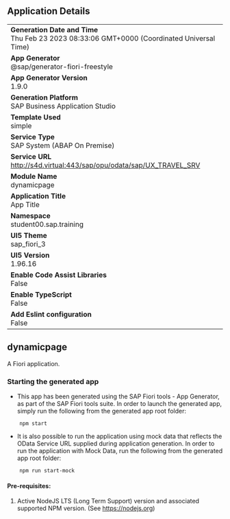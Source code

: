 ## Application Details
|               |
| ------------- |
|**Generation Date and Time**<br>Thu Feb 23 2023 08:33:06 GMT+0000 (Coordinated Universal Time)|
|**App Generator**<br>@sap/generator-fiori-freestyle|
|**App Generator Version**<br>1.9.0|
|**Generation Platform**<br>SAP Business Application Studio|
|**Template Used**<br>simple|
|**Service Type**<br>SAP System (ABAP On Premise)|
|**Service URL**<br>http://s4d.virtual:443/sap/opu/odata/sap/UX_TRAVEL_SRV
|**Module Name**<br>dynamicpage|
|**Application Title**<br>App Title|
|**Namespace**<br>student00.sap.training|
|**UI5 Theme**<br>sap_fiori_3|
|**UI5 Version**<br>1.96.16|
|**Enable Code Assist Libraries**<br>False|
|**Enable TypeScript**<br>False|
|**Add Eslint configuration**<br>False|

## dynamicpage

A Fiori application.

### Starting the generated app

-   This app has been generated using the SAP Fiori tools - App Generator, as part of the SAP Fiori tools suite.  In order to launch the generated app, simply run the following from the generated app root folder:

```
    npm start
```

- It is also possible to run the application using mock data that reflects the OData Service URL supplied during application generation.  In order to run the application with Mock Data, run the following from the generated app root folder:

```
    npm run start-mock
```

#### Pre-requisites:

1. Active NodeJS LTS (Long Term Support) version and associated supported NPM version.  (See https://nodejs.org)


